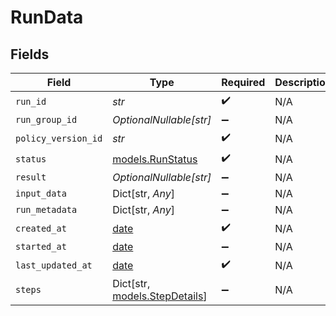 # RunData


## Fields

| Field                                                                | Type                                                                 | Required                                                             | Description                                                          |
| -------------------------------------------------------------------- | -------------------------------------------------------------------- | -------------------------------------------------------------------- | -------------------------------------------------------------------- |
| `run_id`                                                             | *str*                                                                | :heavy_check_mark:                                                   | N/A                                                                  |
| `run_group_id`                                                       | *OptionalNullable[str]*                                              | :heavy_minus_sign:                                                   | N/A                                                                  |
| `policy_version_id`                                                  | *str*                                                                | :heavy_check_mark:                                                   | N/A                                                                  |
| `status`                                                             | [models.RunStatus](../models/runstatus.md)                           | :heavy_check_mark:                                                   | N/A                                                                  |
| `result`                                                             | *OptionalNullable[str]*                                              | :heavy_minus_sign:                                                   | N/A                                                                  |
| `input_data`                                                         | Dict[str, *Any*]                                                     | :heavy_minus_sign:                                                   | N/A                                                                  |
| `run_metadata`                                                       | Dict[str, *Any*]                                                     | :heavy_minus_sign:                                                   | N/A                                                                  |
| `created_at`                                                         | [date](https://docs.python.org/3/library/datetime.html#date-objects) | :heavy_check_mark:                                                   | N/A                                                                  |
| `started_at`                                                         | [date](https://docs.python.org/3/library/datetime.html#date-objects) | :heavy_minus_sign:                                                   | N/A                                                                  |
| `last_updated_at`                                                    | [date](https://docs.python.org/3/library/datetime.html#date-objects) | :heavy_check_mark:                                                   | N/A                                                                  |
| `steps`                                                              | Dict[str, [models.StepDetails](../models/stepdetails.md)]            | :heavy_minus_sign:                                                   | N/A                                                                  |